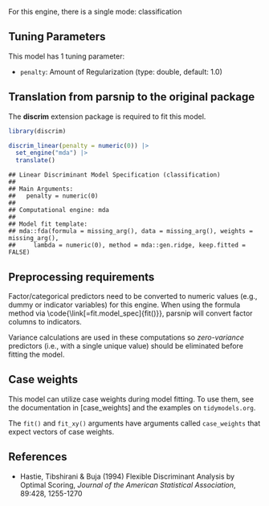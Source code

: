 


For this engine, there is a single mode: classification

## Tuning Parameters




This model has 1 tuning parameter:

- `penalty`: Amount of Regularization (type: double, default: 1.0)

## Translation from parsnip to the original package

The **discrim** extension package is required to fit this model.


``` r
library(discrim)

discrim_linear(penalty = numeric(0)) |> 
  set_engine("mda") |> 
  translate()
```

```
## Linear Discriminant Model Specification (classification)
## 
## Main Arguments:
##   penalty = numeric(0)
## 
## Computational engine: mda 
## 
## Model fit template:
## mda::fda(formula = missing_arg(), data = missing_arg(), weights = missing_arg(), 
##     lambda = numeric(0), method = mda::gen.ridge, keep.fitted = FALSE)
```

## Preprocessing requirements


Factor/categorical predictors need to be converted to numeric values (e.g., dummy or indicator variables) for this engine. When using the formula method via \\code{\\link[=fit.model_spec]{fit()}}, parsnip will convert factor columns to indicators.


Variance calculations are used in these computations so _zero-variance_ predictors (i.e., with a single unique value) should be eliminated before fitting the model. 



## Case weights


This model can utilize case weights during model fitting. To use them, see the documentation in [case_weights] and the examples on `tidymodels.org`. 

The `fit()` and `fit_xy()` arguments have arguments called `case_weights` that expect vectors of case weights. 

## References

 - Hastie, Tibshirani & Buja (1994) Flexible Discriminant Analysis by Optimal 
   Scoring, _Journal of the American Statistical Association_, 89:428, 1255-1270
